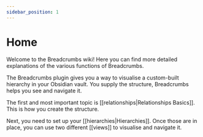 ```yaml
---
sidebar_position: 1
---
```


# Home

Welcome to the Breadcrumbs wiki! Here you can find more detailed explanations of the various functions of Breadcrumbs.

The Breadcrumbs plugin gives you a way to visualise a custom-built hierarchy in your Obsidian vault.
You supply the structure, Breadcrumbs helps you see and navigate it.

The first and most important topic is [[relationships|Relationships Basics]]. This is how you create the structure.

Next, you need to set up your [[hierarchies|Hierarchies]]. Once those are in place, you can use two different [[views]] to visualise and navigate it.
